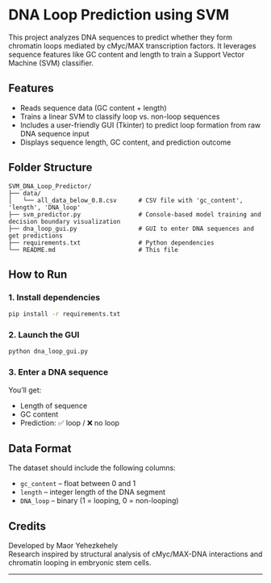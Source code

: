 
# DNA Loop Prediction using SVM

This project analyzes DNA sequences to predict whether they form chromatin loops mediated by cMyc/MAX transcription factors. It leverages sequence features like GC content and length to train a Support Vector Machine (SVM) classifier.

## Features
- Reads sequence data (GC content + length)
- Trains a linear SVM to classify loop vs. non-loop sequences
- Includes a user-friendly GUI (Tkinter) to predict loop formation from raw DNA sequence input
- Displays sequence length, GC content, and prediction outcome

## Folder Structure
```
SVM_DNA_Loop_Predictor/
├── data/
│   └── all_data_below_0.8.csv      # CSV file with 'gc_content', 'length', 'DNA_loop'
├── svm_predictor.py                # Console-based model training and decision boundary visualization
├── dna_loop_gui.py                 # GUI to enter DNA sequences and get predictions
├── requirements.txt                # Python dependencies
└── README.md                       # This file
```

## How to Run

### 1. Install dependencies
```bash
pip install -r requirements.txt
```

### 2. Launch the GUI
```bash
python dna_loop_gui.py
```

### 3. Enter a DNA sequence
You’ll get:
- Length of sequence
- GC content
- Prediction: ✅ loop / ❌ no loop

## Data Format
The dataset should include the following columns:
- `gc_content` – float between 0 and 1
- `length` – integer length of the DNA segment
- `DNA_loop` – binary (1 = looping, 0 = non-looping)

## Credits
Developed by Maor Yehezkehely  
Research inspired by structural analysis of cMyc/MAX-DNA interactions and chromatin looping in embryonic stem cells.

---

